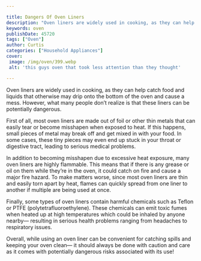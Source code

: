 ```yaml
---

title: Dangers Of Oven Liners
description: "Oven liners are widely used in cooking, as they can help catch food and liquids that otherwise may drip onto the bottom of the ove...find out now"
keywords: oven
publishDate: 45720
tags: ["Oven"]
author: Curtis
categories: ["Household Appliances"]
cover: 
 image: /img/oven/399.webp
 alt: 'this guys oven that took less attention than they thought'

---
```


Oven liners are widely used in cooking, as they can help catch food and liquids that otherwise may drip onto the bottom of the oven and cause a mess. However, what many people don’t realize is that these liners can be potentially dangerous.

First of all, most oven liners are made out of foil or other thin metals that can easily tear or become misshapen when exposed to heat. If this happens, small pieces of metal may break off and get mixed in with your food. In some cases, these tiny pieces may even end up stuck in your throat or digestive tract, leading to serious medical problems. 

In addition to becoming misshapen due to excessive heat exposure, many oven liners are highly flammable. This means that if there is any grease or oil on them while they’re in the oven, it could catch on fire and cause a major fire hazard. To make matters worse, since most oven liners are thin and easily torn apart by heat, flames can quickly spread from one liner to another if multiple are being used at once. 

Finally, some types of oven liners contain harmful chemicals such as Teflon or PTFE (polytetrafluoroethylene). These chemicals can emit toxic fumes when heated up at high temperatures which could be inhaled by anyone nearby— resulting in serious health problems ranging from headaches to respiratory issues. 

Overall, while using an oven liner can be convenient for catching spills and keeping your oven clean— it should always be done with caution and care as it comes with potentially dangerous risks associated with its use!
